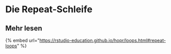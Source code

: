 # Die Repeat-Schleife

## Mehr lesen

{% embed url="https://rstudio-education.github.io/hopr/loops.html#repeat-loops" %}
